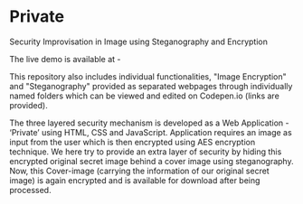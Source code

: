 # Private
Security Improvisation in Image using Steganography and Encryption

The live demo is available at - 

This repository also includes individual functionalities, "Image Encryption" and "Steganography" provided as separated webpages through individually named folders which can be 
viewed and edited on Codepen.io (links are provided). 

The three layered security mechanism is developed as a Web Application - ‘Private’ using HTML, CSS and JavaScript. Application requires an image as input from the user which is 
then encrypted using AES encryption technique. We here try to provide an extra layer of security by hiding this encrypted original secret image behind a cover image using
steganography. Now, this Cover-image (carrying the information of our original secret image) is again encrypted and is available for download after being processed.
